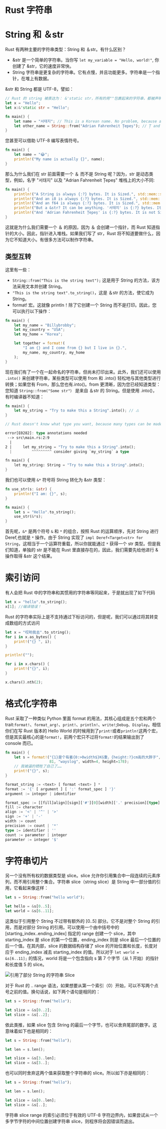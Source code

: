 # Rust 字符串

# String 和 ＆str

Rust 有两种主要的字符串类型：String 和 ＆str。有什么区别？

- &str 是一个简单的字符串。当你写 `let my_variable = "Hello, world!"`, 你创建了 &str，它的速度非常快。
- String 字符串是更复杂的字符串。它有点慢，并且功能更多。字符串是一个指针，在堆上有数据。

&str 和 String 都是 UTF-8，譬如：

```rs
// Rust 的 string 被表达为： &'static str，所有的用""包裹起来的字符串，都被声明成了一个不可变，静态的字符串。
let x = "Hello";
let x:&'static str = "Hello";

fn main() {
    let name = "서태지"; // This is a Korean name. No problem, because a &str is UTF-8.
    let other_name = String::from("Adrian Fahrenheit Țepeș"); // Ț and ș are no problem in UTF-8.
}
```

您甚至可以借助 UTF-8 编写表情符号。

```rs
fn main() {
    let name = "😂";
    println!("My name is actually {}", name);
}
```

那么为什么我们在 str 前面需要一个 ＆ 而不是 String 呢？因为，str 是动态类型，例如，名字 "서태지" 以及 "Adrian Fahrenheit Țepeș" 堆栈上的大小不同:

```rs
fn main() {
    println!("A String is always {:?} bytes. It is Sized.", std::mem::size_of::<String>()); // std::mem::size_of::<Type>() gives you the size in bytes of a type
    println!("And an i8 is always {:?} bytes. It is Sized.", std::mem::size_of::<i8>());
    println!("And an f64 is always {:?} bytes. It is Sized.", std::mem::size_of::<f64>());
    println!("But a &str? It can be anything. '서태지' is {:?} bytes. It is not Sized.", std::mem::size_of_val("서태지")); // std::mem::size_of_val() gives you the size in bytes of a variable
    println!("And 'Adrian Fahrenheit Țepeș' is {:?} bytes. It is not Sized.", std::mem::size_of_val("Adrian Fahrenheit Țepeș"));
}
```

这就是为什么我们需要一个 ＆ 的原因，因为 ＆ 会创建一个指针，而 Rust 知道指针的大小。因此，指针进入堆栈。如果我们写了 str，Rust 将不知道要做什么，因为它不知道大小。有很多方法可以制作字符串。

## 类型互转

这里有一些：

- `String::from("This is the string text");` 这是用于 String 的方法，该方法采用文本并创建 String。
- `"This is the string text".to_string()`，这是 ＆str 的方法，使它成为 String。
- format! 宏。这就像 println！除了它创建一个 String 而不是打印。因此，您可以执行以下操作：

```rs
fn main() {
    let my_name = "Billybrobby";
    let my_country = "USA";
    let my_home = "Korea";

    let together = format!(
        "I am {} and I come from {} but I live in {}.",
        my_name, my_country, my_home
    );
}
```

现在我们有了一个在一起命名的字符串，但尚未打印出来。此外，我们还可以使用 `.into()` 来创建字符串，某些类型可以使用 from 和 .into() 轻松地与其他类型进行转换；如果您有 From，那么您也有.into()。from 更清晰，因为您已经知道类型：您知道 `String::from("Some str"）` 是来自 ＆str 的 String。但是使用 .into()，有时编译器不知道：

```rs
fn main() {
    let my_string = "Try to make this a String".into(); // ⚠️
}

// Rust doesn't know what type you want, because many types can be made from a &str.

error[E0282]: type annotations needed
 --> src\main.rs:2:9
  |
2 |     let my_string = "Try to make this a String".into();
  |         ^^^^^^^^^ consider giving `my_string` a type

fn main() {
    let my_string: String = "Try to make this a String".into();
}
```

我们也可以使用 `&*` 符号将 String 转化为 &str 类型：

```rs
fn use_str(s: &str) {
    println!("I am: {}", s);
}

fn main() {
    let s = "Hello".to_string();
    use_str(&*s);
}
```

首先呢，`&*` 是两个符号 `&` 和 `*` 的组合，按照 Rust 的运算顺序，先对 String 进行 Deref,也就是 `*` 操作。由于 String 实现了 `impl Deref<Target=str> for String`，这相当于一个运算符重载，所以你就能通过 `*` 获得一个 str 类型。但是我们知道，单独的 str 是不能在 Rust 里直接存在的，因此，我们需要先给他进行 & 操作取得 &str 这个结果。

# 索引访问

有人会把 Rust 中的字符串和其惯用的字符串等同起来，于是就出现了如下代码

```rust
let x = "hello".to_string();
x[1]; //编译错误！
```

Rust 的字符串实际上是不支持通过下标访问的，但是呢，我们可以通过将其转变成数组的方式访问

```rust
let x = "哎哟我去".to_string();
for i in x.as_bytes() {
    print!("{} ", i);
}

println!("");

for i in x.chars() {
    print!("{}", i);
}

x.chars().nth(2);
```

# 格式化字符串

Rust 采取了一种类似 Python 里面 format 的用法，其核心组成是五个宏和两个 trait:`format!`、`format_arg!`、`print!`、`println!`、`write!`;`Debug`、`Display`。相信你们在写 Rust 版本的 Hello World 的时候用到了`print!`或者`println!`这两个宏，但是其实最核心的是`format!`，前两个宏只不过将`format!`的结果输出到了 console 而已。

```rs
fn main() {
    let s = format!("{1}是个有着{0:>0width$}KG重，{height:?}cm高的大胖子",
                    81, "wayslog", width=4, height=178);
    // 我被逼的牺牲了自己了……
    print!("{}", s);
}
```

```rs
format_string := <text> [ format <text> ] *
format := '{' [ argument ] [ ':' format_spec ] '}'
argument := integer | identifier

format_spec := [[fill]align][sign]['#'][0][width]['.' precision][type]
fill := character
align := '<' | '^' | '>'
sign := '+' | '-'
width := count
precision := count | '*'
type := identifier | ''
count := parameter | integer
parameter := integer '$'
```

# 字符串切片

另一个没有所有权的数据类型是 slice。slice 允许你引用集合中一段连续的元素序列，而不用引用整个集合。字符串 slice（string slice）是 String 中一部分值的引用，它看起来像这样：

```rs
let s = String::from("hello world");

let hello = &s[0..5];
let world = &s[6..11];
```

这类似于引用整个 String 不过带有额外的 [0..5] 部分。它不是对整个 String 的引用，而是对部分 String 的引用。可以使用一个由中括号中的 [starting_index..ending_index] 指定的 range 创建一个 slice，其中 starting_index 是 slice 的第一个位置，ending_index 则是 slice 最后一个位置的后一个值。在其内部，slice 的数据结构存储了 slice 的开始位置和长度，长度对应于 ending_index 减去 starting_index 的值。所以对于 `let world = &s[6..11];` 的情况，world 将是一个包含指向 s 第 7 个字节（从 1 开始）的指针和长度值 5 的 slice。

![引用了部分 String 的字符串 Slice](https://s1.ax1x.com/2020/09/14/wDKG9S.png)

对于 Rust 的 .. range 语法，如果想要从第一个索引（0）开始，可以不写两个点号之前的值。换句话说，如下两个语句是相同的：

```rs
let s = String::from("hello");

let slice = &s[0..2];
let slice = &s[..2];
```

依此类推，如果 slice 包含 String 的最后一个字节，也可以舍弃尾部的数字。这意味着如下也是相同的：

```rs
let s = String::from("hello");

let len = s.len();

let slice = &s[3..len];
let slice = &s[3..];
```

也可以同时舍弃这两个值来获取整个字符串的 slice。所以如下亦是相同的：

```rs
let s = String::from("hello");

let len = s.len();

let slice = &s[0..len];
let slice = &s[..];
```

字符串 slice range 的索引必须位于有效的 UTF-8 字符边界内，如果尝试从一个多字节字符的中间位置创建字符串 slice，则程序将会因错误而退出。
